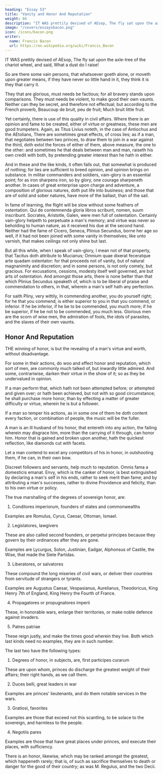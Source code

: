 ```yaml
---
heading: "Essay 53"
title: "Vanity and Honor And Reputation"
weight: 66
description: "IT WAS prettily devised of AEsop, The fly sat upon the axle-tree of the chariot wheel, and said, What a dust do I raise! "
image: "/covers/essaysbacon.png"
icon: /icons/bacon.png
writer:
  name: Francis Bacon
  url: https://en.wikipedia.org/wiki/Francis_Bacon
---
```




IT WAS prettily devised of AEsop, The fly sat upon the axle-tree of the chariot wheel, and said, What a dust do I raise! 

So are there some vain persons, that whatsoever goeth alone, or moveth upon greater means, if they have never so little hand in it, they think it is they that carry it.

They that are glorious, must needs be factious; for all bravery stands upon comparisons. They must needs be violent, to make good their own vaunts. Neither can they be secret, and therefore not effectual; but according to the French proverb, Beaucoup de bruit, peu de fruit; Much bruit little fruit. 

Yet certainly, there is use of this quality in civil affairs. Where there is an opinion and fame to be created, either of virtue or greatness, these men are good trumpeters. Again, as Titus Livius noteth, in the case of Antiochus and the AEtolians, There are sometimes great effects, of cross lies; as if a man, that negotiates between two princes, to draw them to join in a war against the third, doth extol the forces of either of them, above measure, the one to the other: and sometimes he that deals between man and man, raiseth his own credit with both, by pretending greater interest than he hath in either.

And in these and the like kinds, it often falls out, that somewhat is produced of nothing; for lies are sufficient to breed opinion, and opinion brings on substance. In militar commanders and soldiers, vain-glory is an essential point; for as iron sharpens iron, so by glory, one courage sharpeneth another. In cases of great enterprise upon charge and adventure, a composition of glorious natures, doth put life into business; and those that are of solid and sober natures, have more of the ballast, than of the sail. 

In fame of learning, the flight will be slow without some feathers of ostentation. Qui de contemnenda gloria libros scribunt, nomen, suum inscribunt. Socrates, Aristotle, Galen, were men full of ostentation. Certainly vain-glory helpeth to perpetuate a man's memory; and virtue was never so beholding to human nature, as it received his due at the second hand. Neither had the fame of Cicero, Seneca, Plinius Secundus, borne her age so well, if it had not been joined with some vanity in themselves; like unto varnish, that makes ceilings not only shine but last.

But all this while, when I speak of vain-glory, I mean not of that property, that Tacitus doth attribute to Mucianus; Omnium quae dixerat feceratque arte quadam ostentator: for that proceeds not of vanity, but of natural magnanimity and discretion; and in some persons, is not only comely, but gracious. For excusations, cessions, modesty itself well governed, are but arts of ostentation. And amongst those arts, there is none better than that which Plinius Secundus speaketh of, which is to be liberal of praise and commendation to others, in that, wherein a man's self hath any perfection.

For saith Pliny, very wittily, In commending another, you do yourself right; for he that you commend, is either superior to you in that you commend, or inferior. If he be inferior, if he be to be commended, you much more; if he be superior, if he be not to be commended, you much less. Glorious men are the scorn of wise men, the admiration of fools, the idols of parasites, and the slaves of their own vaunts.



## Honor And Reputation

THE winning of honor, is but the revealing of a man's virtue and worth, without disadvantage. 

For some in their actions, do woo and effect honor and reputation, which sort of men, are commonly much talked of, but inwardly little admired. And some, contrariwise, darken their virtue in the show of it; so as they be undervalued in opinion.

If a man perform that, which hath not been attempted before; or attempted and given over; or hath been achieved, but not with so good circumstance; he shall purchase more honor, than by effecting a matter of greater difficulty or virtue, wherein he is but a follower. 

If a man so temper his actions, as in some one of them he doth content every faction, or combination of people, the music will be the fuller.

A man is an ill husband of his honor, that entereth into any action, the failing wherein may disgrace him, more than the carrying of it through, can honor him. Honor that is gained and broken upon another, hath the quickest reflection, like diamonds cut with facets.

Let a man contend to excel any competitors of his in honor, in outshooting them, if he can, in their own bow. 

Discreet followers and servants, help much to reputation. Omnis fama a domesticis emanat. Envy, which is the canker of honor, is best extinguished by declaring a man's self in his ends, rather to seek merit than fame; and by attributing a man's successes, rather to divine Providence and felicity, than to his own virtue or policy.

The true marshalling of the degrees of sovereign honor, are:

1. Conditores imperiorum, founders of states and commonwealths

Examples are Romulus, Cyrus, Caesar, Ottoman, Ismael.

2. Legislatores, lawgivers

These are also called second founders, or perpetui principes because they govern by their ordinances after they are gone.

Examples are Lycurgus, Solon, Justinian, Eadgar, Alphonsus of Castile, the Wise, that made the Siete Partidas.

3. Liberatores, or salvatores

These compound the long miseries of civil wars, or deliver their countries from servitude of strangers or tyrants.

Examples are Augustus Caesar, Vespasianus, Aurelianus, Theodoricus, King Henry 7th of England, King Henry the Fourth of France.

4. Propagatores or propugnatores imperii

These, in honorable wars, enlarge their territories, or make noble defence against invaders.

5. Patres patriae

These reign justly, and make the times good wherein they live. Both which last kinds need no examples, they are in such number.

The last two have the following types:

1. Degrees of honor, in subjects, are, first participes curarum

These are upon whom, princes do discharge the greatest weight of their affairs; their right hands, as we call them. 

2. Duces belli, great leaders in war

Examples are princes' lieutenants, and do them notable services in the wars. 

3. Gratiosi, favorites

Examples are those that exceed not this scantling, to be solace to the sovereign, and harmless to the people. 

4. Negotiis pares

Examples are those that have great places under princes, and execute their places, with sufficiency.

There is an honor, likewise, which may be ranked amongst the greatest, which happeneth rarely; that is, of such as sacrifice themselves to death or danger for the good of their country; as was M. Regulus, and the two Decii.
